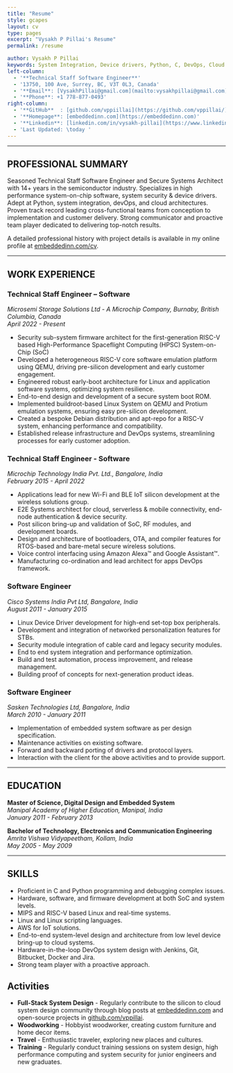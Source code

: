 ```yaml
---
title: "Resume"
style: gcapes
layout: cv
type: pages
excerpt: "Vysakh P Pillai's Resume"
permalink: /resume

author: Vysakh P Pillai
keywords: System Integration, Device drivers, Python, C, DevOps, Cloud architectures, System-on-Chip Software, System Security, Secure Systems Architect, Technical Staff Engineer, Principal Engineer
left-column:
  - '**Technical Staff Software Engineer**'
  - '13750, 100 Ave, Surrey, BC, V3T 0L3, Canada'
  - '**Email**: [VysakhPillai@gmail.com](mailto:vysakhpillai@gmail.com)'
  - '**Phone**: +1 778-877-0493'
right-column:
  - '**GitHub**  : [github.com/vppiillai](https://github.com/vppillai/)'
  - '**Homepage**: [embeddedinn.com](https://embeddedinn.com)'
  - '**Linkedin**: [linkedin.com/in/vysakh-pillai](https://www.linkedin.com/in/vysakh-pillai/)'
  - 'Last Updated: \today '
---
```


------------------

## PROFESSIONAL SUMMARY

Seasoned Technical Staff Software Engineer and Secure Systems Architect with 14+ years in the semiconductor industry. Specializes in high performance system-on-chip software, system security & device drivers. Adept at Python, system integration, devOps, and cloud architectures. Proven track record leading cross-functional teams from conception to implementation and customer delivery. Strong communicator and proactive team player dedicated to delivering top-notch results.


A detailed professional history with project details is available in my online profile at [embeddedinn.com/cv](https://embeddedinn.com/cv).

---

## WORK EXPERIENCE

### **Technical Staff Engineer – Software**  
*Microsemi Storage Solutions Ltd - A Microchip Company, Burnaby, British Columbia, Canada*  
*April 2022 - Present*

  - Security sub-system firmware architect for the first-generation RISC-V based High-Performance Spaceflight Computing (HPSC) System-on-Chip (SoC)
  - Developed a heterogeneous RISC-V core software emulation platform using QEMU, driving pre-silicon development and early customer engagement.
  - Engineered robust early-boot architecture for Linux and application software systems, optimizing system resilience.
  - End-to-end design and development of a secure system boot ROM.
  - Implemented buildroot-based Linux System on QEMU and Protium emulation systems, ensuring easy pre-silicon development.
  - Created a bespoke Debian distribution and apt-repo for a RISC-V system, enhancing performance and compatibility.
  - Established release infrastructure and DevOps systems, streamlining processes for early customer adoption.

### **Technical Staff Engineer - Software**  
*Microchip Technology India Pvt. Ltd., Bangalore, India*  
*February 2015 - April 2022*

  -	Applications lead for new Wi-Fi and BLE IoT silicon development at the wireless solutions group.
  -	E2E Systems architect for cloud, serverless & mobile connectivity, end-node authentication & device security. 
  -	Post silicon bring-up and validation of SoC, RF modules, and development boards.
  -	Design and architecture of bootloaders, OTA, and compiler features for RTOS-based and bare-metal secure wireless solutions.
  -	Voice control interfacing using Amazon Alexa™ and Google Assistant™.
  -	Manufacturing co-ordination and lead architect for apps DevOps framework.

### **Software Engineer**  
*Cisco Systems India Pvt Ltd, Bangalore, India*  
*August 2011 - January 2015*

  -	Linux Device Driver development for high-end set-top box peripherals.
  -	Development and integration of networked personalization features for STBs.
  -	Security module integration of cable card and legacy security modules. 
  -	End to end system integration and performance optimization.
  -	Build and test automation, process improvement, and release management.  
  -	Building proof of concepts for next-generation product ideas.

### **Software Engineer**  
*Sasken Technologies Ltd, Bangalore, India*  
*March 2010 - January 2011*

  -	Implementation of embedded system software as per design specification.
  -	Maintenance activities on existing software.
  -	Forward and backward porting of drivers and protocol layers. 
  -	Interaction with the client for the above activities and to provide support.

---

## EDUCATION

**Master of Science, Digital Design and Embedded System**  
*Manipal Academy of Higher Education, Manipal, India*  
*January 2011 - February 2013*

**Bachelor of Technology, Electronics and Communication Engineering**  
*Amrita Vishwa Vidyapeetham, Kollam, India*  
*May 2005 - May 2009*

---

## SKILLS

- Proficient in C and Python programming and debugging complex issues.
- Hardware, software, and firmware development at both SoC and system levels.
- MIPS and RISC-V based Linux and real-time systems.
- Linux and Linux scripting languages.
- AWS for IoT solutions. 
- End-to-end system-level design and architecture from low level device bring-up to cloud systems.
- Hardware-in-the-loop DevOps system design with Jenkins, Git, Bitbucket, Docker and Jira.
- Strong team player with a proactive approach.

## Activities

- **Full-Stack System Design** - Regularly contribute to the silicon to cloud system design community through blog posts at [embeddedinn.com](https://embeddedinn.com) and open-source projects in [github.com/vppillai](https://github.com/vppillai).
- **Woodworking** - Hobbyist woodworker, creating custom furniture and home decor items.
- **Travel** - Enthusiastic traveler, exploring new places and cultures. 
- **Training** - Regularly conduct training sessions on system design, high performance computing and system security for junior engineers and new graduates.



<!--pandoc resume.md -f markdown+yaml_metadata_block   --template .\templates\resumetemplate.latex -o vysakh_pillai-resume.pdf --pdf-engine C:\Users\c16658\AppData\Local\Programs\MiKTeX\miktex\bin\x64\pdflatex.exe-->